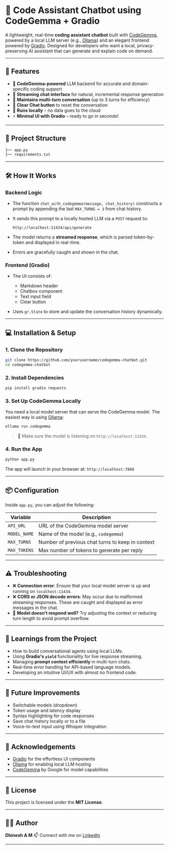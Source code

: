 # 🧠 Code Assistant Chatbot using CodeGemma + Gradio

A lightweight, real-time **coding assistant chatbot** built with [CodeGemma](https://ai.google.dev/gemma), powered by a local LLM server (e.g., [Ollama](https://ollama.ai/)) and an elegant frontend powered by [Gradio](https://www.gradio.app/). Designed for developers who want a local, privacy-preserving AI assistant that can generate and explain code on demand.

---


## 🚀 Features

* 🧠 **CodeGemma-powered** LLM backend for accurate and domain-specific coding support
* 🔁 **Streaming chat interface** for natural, incremental response generation
* 📜 **Maintains multi-turn conversation** (up to 3 turns for efficiency)
* 🧼 **Clear Chat button** to reset the conversation
* 🔐 **Runs locally** – no data goes to the cloud
* ⚡ **Minimal UI with Gradio** – ready to go in seconds!

---

## 📂 Project Structure

```bash
├── app.py             
├── requirements.txt   
```

---

## 🛠️ How It Works

### Backend Logic

* The function `chat_with_codegemma(message, chat_history)` constructs a prompt by appending the last `MAX_TURNS = 3` from chat history.
* It sends this prompt to a locally hosted LLM via a `POST` request to:

  ```
  http://localhost:11434/api/generate
  ```
* The model returns a **streamed response**, which is parsed token-by-token and displayed in real-time.
* Errors are gracefully caught and shown in the chat.

### Frontend (Gradio)

* The UI consists of:

  * Markdown header
  * Chatbox component
  * Text input field
  * Clear button
* Uses `gr.State` to store and update the conversation history dynamically.

---

## 💻 Installation & Setup

### 1. Clone the Repository

```bash
git clone https://github.com/yourusername/codegemma-chatbot.git
cd codegemma-chatbot
```

### 2. Install Dependencies

```bash
pip install gradio requests
```

### 3. Set Up CodeGemma Locally

You need a local model server that can serve the CodeGemma model. The easiest way is using [Ollama](https://ollama.ai/):

```bash
ollama run codegemma
```

> 📝 Make sure the model is listening on `http://localhost:11434`.

### 4. Run the App

```bash
python app.py
```

The app will launch in your browser at:
`http://localhost:7860`

---

## 📦 Configuration

Inside `app.py`, you can adjust the following:

| Variable     | Description                                      |
| ------------ | ------------------------------------------------ |
| `API_URL`    | URL of the CodeGemma model server                |
| `MODEL_NAME` | Name of the model (e.g., `codegemma`)            |
| `MAX_TURNS`  | Number of previous chat turns to keep in context |
| `MAX_TOKENS` | Max number of tokens to generate per reply       |

---

## ⚠️ Troubleshooting

* ❌ **Connection error**: Ensure that your local model server is up and running on `localhost:11434`.
* ❌ **CORS or JSON decode errors**: May occur due to malformed streaming responses. These are caught and displayed as error messages in the chat.
* 🧠 **Model doesn’t respond well?** Try adjusting the context or reducing turn length to avoid prompt overflow.

---

## 🧠 Learnings from the Project

* How to build conversational agents using local LLMs.
* Using **Gradio's `yield`** functionality for live response streaming.
* Managing **prompt context efficiently** in multi-turn chats.
* Real-time error handling for API-based language models.
* Developing an intuitive UI/UX with almost no frontend code.

---

## 🧩 Future Improvements

* Switchable models (dropdown)
* Token usage and latency display
* Syntax highlighting for code responses
* Save chat history locally or to a file
* Voice-to-text input using Whisper integration

---

## 🙌 Acknowledgements

* [Gradio](https://gradio.app/) for the effortless UI components
* [Ollama](https://ollama.ai/) for enabling local LLM hosting
* [CodeGemma](https://ai.google.dev/gemma) by Google for model capabilities

---

## 📄 License

This project is licensed under the **MIT License**.

---

## 👨‍💻 Author

**Dhinesh A M**
📫 Connect with me on [LinkedIn](https://www.linkedin.com/in/dhinesh-a-m-a0637234b/)

---
